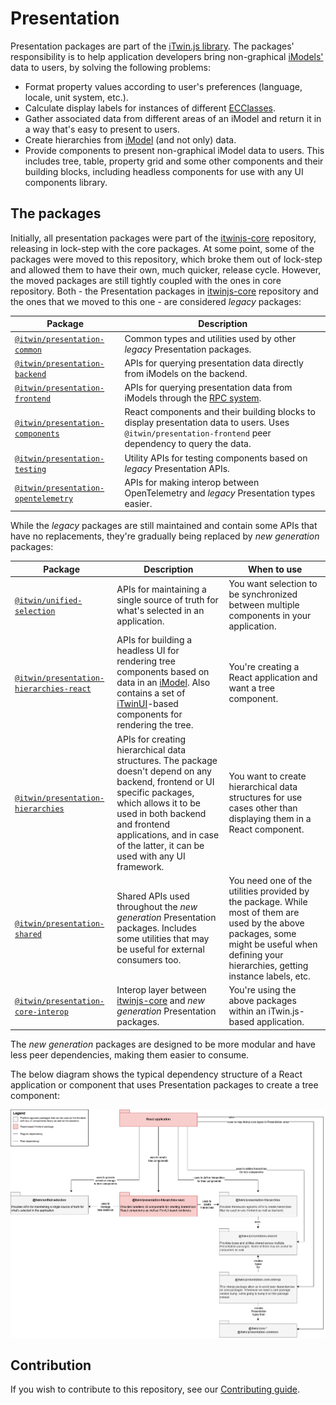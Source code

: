 # Presentation

Presentation packages are part of the [iTwin.js library](https://www.itwinjs.org/). The packages' responsibility is to help application developers bring non-graphical [iModels'](https://www.itwinjs.org/learning/imodels/) data to users, by solving the following problems:

- Format property values according to user's preferences (language, locale, unit system, etc.).
- Calculate display labels for instances of different [ECClasses](https://www.itwinjs.org/bis/ec/ec-class/).
- Gather associated data from different areas of an iModel and return it in a way that's easy to present to users.
- Create hierarchies from [iModel](https://www.itwinjs.org/learning/imodels/) (and not only) data.
- Provide components to present non-graphical iModel data to users. This includes tree, table, property grid and some other components and their building blocks, including headless components for use with any UI components library.

## The packages

Initially, all presentation packages were part of the [itwinjs-core](https://github.com/iTwin/itwinjs-core) repository, releasing in lock-step with the core packages. At some point, some of the packages were moved to this repository, which broke them out of lock-step and allowed them to have their own, much quicker, release cycle. However, the moved packages are still tightly coupled with the ones in core repository. Both - the Presentation packages in [itwinjs-core](https://github.com/iTwin/itwinjs-core) repository and the ones that we moved to this one - are considered _legacy_ packages:

| Package                                                                                                                   | Description                                                                                                                                              |
| ------------------------------------------------------------------------------------------------------------------------- | -------------------------------------------------------------------------------------------------------------------------------------------------------- |
| [`@itwin/presentation-common`](https://github.com/iTwin/itwinjs-core/tree/master/presentation/common/README.md)           | Common types and utilities used by other _legacy_ Presentation packages.                                                                                 |
| [`@itwin/presentation-backend`](https://github.com/iTwin/itwinjs-core/tree/master/presentation/backend/README.md)         | APIs for querying presentation data directly from iModels on the backend.                                                                                |
| [`@itwin/presentation-frontend`](https://github.com/iTwin/itwinjs-core/tree/master/presentation/frontend/README.md)       | APIs for querying presentation data from iModels through the [RPC system](https://www.itwinjs.org/learning/rpcinterface/).                               |
| [`@itwin/presentation-components`](https://github.com/iTwin/presentation/tree/master/packages/components/README.md)       | React components and their building blocks to display presentation data to users. Uses `@itwin/presentation-frontend` peer dependency to query the data. |
| [`@itwin/presentation-testing`](https://github.com/iTwin/presentation/tree/master/packages/testing/README.md)             | Utility APIs for testing components based on _legacy_ Presentation APIs.                                                                                 |
| [`@itwin/presentation-opentelemetry`](https://github.com/iTwin/presentation/tree/master/packages/opentelemetry/README.md) | APIs for making interop between OpenTelemetry and _legacy_ Presentation types easier.                                                                    |

While the _legacy_ packages are still maintained and contain some APIs that have no replacements, they're gradually being replaced by _new generation_ packages:

| Package                                                                                                                           | Description                                                                                                                                                                                                                                                                         | When to use                                                                                                                                                                                  |
| --------------------------------------------------------------------------------------------------------------------------------- | ----------------------------------------------------------------------------------------------------------------------------------------------------------------------------------------------------------------------------------------------------------------------------------- | -------------------------------------------------------------------------------------------------------------------------------------------------------------------------------------------- |
| [`@itwin/unified-selection`](https://github.com/iTwin/presentation/tree/master/packages/unified-selection/README.md)              | APIs for maintaining a single source of truth for what's selected in an application.                                                                                                                                                                                                | You want selection to be synchronized between multiple components in your application.                                                                                                       |
| [`@itwin/presentation-hierarchies-react`](https://github.com/iTwin/presentation/tree/master/packages/hierarchies-react/README.md) | APIs for building a headless UI for rendering tree components based on data in an [iModel](https://www.itwinjs.org/learning/imodels/). Also contains a set of [iTwinUI](https://github.com/iTwin/iTwinUI/tree/main/packages/itwinui-react)-based components for rendering the tree. | You're creating a React application and want a tree component.                                                                                                                               |
| [`@itwin/presentation-hierarchies`](https://github.com/iTwin/presentation/tree/master/packages/hierarchies/README.md)             | APIs for creating hierarchical data structures. The package doesn't depend on any backend, frontend or UI specific packages, which allows it to be used in both backend and frontend applications, and in case of the latter, it can be used with any UI framework.                 | You want to create hierarchical data structures for use cases other than displaying them in a React component.                                                                               |
| [`@itwin/presentation-shared`](https://github.com/iTwin/presentation/tree/master/packages/shared/README.md)                       | Shared APIs used throughout the _new generation_ Presentation packages. Includes some utilities that may be useful for external consumers too.                                                                                                                                      | You need one of the utilities provided by the package. While most of them are used by the above packages, some might be useful when defining your hierarchies, getting instance labels, etc. |
| [`@itwin/presentation-core-interop`](https://github.com/iTwin/presentation/tree/master/packages/core-interop/README.md)           | Interop layer between [itwinjs-core](https://github.com/iTwin/itwinjs-core) and _new generation_ Presentation packages.                                                                                                                                                             | You're using the above packages within an iTwin.js-based application.                                                                                                                        |

The _new generation_ packages are designed to be more modular and have less peer dependencies, making them easier to consume.

The below diagram shows the typical dependency structure of a React application or component that uses Presentation packages to create a tree component:

![Presentation packages dependency diagram](./media/presentation-packages.png)

## Contribution

If you wish to contribute to this repository, see our [Contributing guide](./CONTRIBUTING.md).
